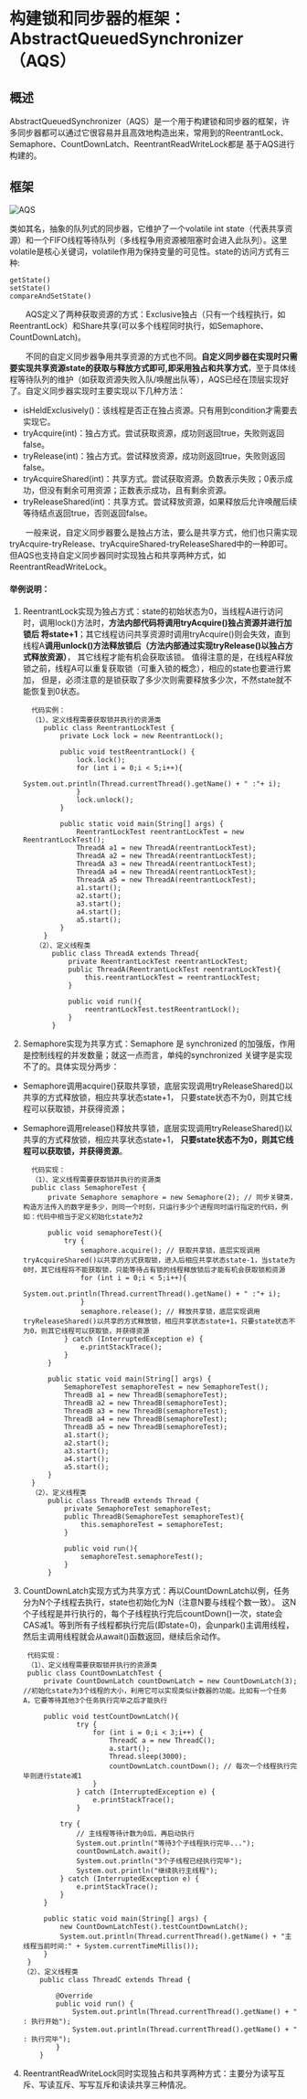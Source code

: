 # 构建锁和同步器的框架：AbstractQueuedSynchronizer（AQS）
## 概述
AbstractQueuedSynchronizer（AQS）是一个用于构建锁和同步器的框架，许多同步器都可以通过它很容易并且高效地构造出来，常用到的ReentrantLock、Semaphore、CountDownLatch、ReentrantReadWriteLock都是
基于AQS进行构建的。
## 框架
![AQS](/src/main/images/AQS-抽象队列式同步器.jpg)

类如其名，抽象的队列式的同步器，它维护了一个volatile int state（代表共享资源）和一个FIFO线程等待队列（多线程争用资源被阻塞时会进入此队列）。这里volatile是核心关键词，volatile作用为保持变量的可见性。state的访问方式有三种:
                
    getState()
    setState()
    compareAndSetState()

　　AQS定义了两种获取资源的方式：Exclusive独占（只有一个线程执行，如ReentrantLock）和Share共享(可以多个线程同时执行，如Semaphore、CountDownLatch)。

　　不同的自定义同步器争用共享资源的方式也不同。**自定义同步器在实现时只需要实现共享资源state的获取与释放方式即可,即采用独占和共享方式**，至于具体线程等待队列的维护（如获取资源失败入队/唤醒出队等），AQS已经在顶层实现好了。自定义同步器实现时主要实现以下几种方法：
- isHeldExclusively()：该线程是否正在独占资源。只有用到condition才需要去实现它。
- tryAcquire(int)：独占方式。尝试获取资源，成功则返回true，失败则返回false。
- tryRelease(int)：独占方式。尝试释放资源，成功则返回true，失败则返回false。
- tryAcquireShared(int)：共享方式。尝试获取资源。负数表示失败；0表示成功，但没有剩余可用资源；正数表示成功，且有剩余资源。
- tryReleaseShared(int)：共享方式。尝试释放资源，如果释放后允许唤醒后续等待结点返回true，否则返回false。

　　一般来说，自定义同步器要么是独占方法，要么是共享方式，他们也只需实现tryAcquire-tryRelease、tryAcquireShared-tryReleaseShared中的一种即可。但AQS也支持自定义同步器同时实现独占和共享两种方式，如ReentrantReadWriteLock。
#### 举例说明：
    
1. ReentrantLock实现为独占方式：state的初始状态为0，当线程A进行访问时，调用lock()方法时，**方法内部代码将调用tryAcquire()独占资源并进行加锁后
    将state+1**；其它线程访问共享资源时调用tryAcquire()则会失效，直到线程A**调用unlock()方法释放锁后（方法内部通过实现tryRelease()以独占方式释放资源）**，
    其它线程才能有机会获取该锁。 值得注意的是，在线程A释放锁之前，线程A可以重复获取锁（可重入锁的概念），相应的state也要进行累加，
    但是，必须注意的是锁获取了多少次则需要释放多少次，不然state就不能恢复到0状态。
         
         代码实例：
         （1）、定义线程需要获取锁并执行的资源类
            public class ReentrantLockTest {
                private Lock lock = new ReentrantLock();
            
                public void testReentrantLock() {
                    lock.lock();
                    for (int i = 0;i < 5;i++){
                        System.out.println(Thread.currentThread().getName() + " :"+ i);
                    }
                    lock.unlock();
                }
            
                public static void main(String[] args) {
                    ReentrantLockTest reentrantLockTest = new ReentrantLockTest();
                    ThreadA a1 = new ThreadA(reentrantLockTest);
                    ThreadA a2 = new ThreadA(reentrantLockTest);
                    ThreadA a3 = new ThreadA(reentrantLockTest);
                    ThreadA a4 = new ThreadA(reentrantLockTest);
                    ThreadA a5 = new ThreadA(reentrantLockTest);
                    a1.start();
                    a2.start();
                    a3.start();
                    a4.start();
                    a5.start();
                }
            } 
          （2）、定义线程类
              public class ThreadA extends Thread{
                  private ReentrantLockTest reentrantLockTest;
                  public ThreadA(ReentrantLockTest reentrantLockTest){
                      this.reentrantLockTest = reentrantLockTest;
                  }
              
                  public void run(){
                      reentrantLockTest.testReentrantLock();
                  }
              }
2. Semaphore实现为共享方式：Semaphore 是 synchronized 的加强版，作用是控制线程的并发数量；就这一点而言，单纯的synchronized 关键字是实现不了的。具体实现分两步：
- Semaphore调用acquire()获取共享锁，底层实现调用tryReleaseShared()以共享的方式释放锁，相应共享状态state+1，
只要state状态不为0，则其它线程可以获取锁，并获得资源；
- Semaphore调用release()释放共享锁，底层实现调用tryReleaseShared()以共享的方式释放锁，相应共享状态state+1，
**只要state状态不为0，则其它线程可以获取锁，并获得资源**。
        
        代码实现：
        （1）、定义线程需要获取锁并执行的资源类
        public class SemaphoreTest {
            private Semaphore semaphore = new Semaphore(2); // 同步关键类，构造方法传入的数字是多少，则同一个时刻，只运行多少个进程同时运行指定的代码，例如：代码中相当于定义初始化state为2
        
            public void semaphoreTest(){
                try {
                    semaphore.acquire(); // 获取共享锁，底层实现调用tryAcquireShared()以共享的方式获取锁，进入后相应共享状态state-1，当state为0时，其它线程将不能获取锁，只能等待占有锁的线程释放锁后才能有机会获取锁和资源
                    for (int i = 0;i < 5;i++){
                        System.out.println(Thread.currentThread().getName() + " :"+ i);
                    }
                    semaphore.release(); // 释放共享锁，底层实现调用tryReleaseShared()以共享的方式释放锁，相应共享状态state+1，只要state状态不为0，则其它线程可以获取锁，并获得资源
                } catch (InterruptedException e) {
                    e.printStackTrace();
                }
            }
        
            public static void main(String[] args) {
                SemaphoreTest semaphoreTest = new SemaphoreTest();
                ThreadB a1 = new ThreadB(semaphoreTest);
                ThreadB a2 = new ThreadB(semaphoreTest);
                ThreadB a3 = new ThreadB(semaphoreTest);
                ThreadB a4 = new ThreadB(semaphoreTest);
                ThreadB a5 = new ThreadB(semaphoreTest);
                a1.start();
                a2.start();
                a3.start();
                a4.start();
                a5.start();
            }
        }
        （2）、定义线程类
            public class ThreadB extends Thread {
                private SemaphoreTest semaphoreTest;
                public ThreadB(SemaphoreTest semaphoreTest){
                    this.semaphoreTest = semaphoreTest;
                }
            
                public void run(){
                    semaphoreTest.semaphoreTest();
                }
            }
3. CountDownLatch实现方式为共享方式：再以CountDownLatch以例，任务分为N个子线程去执行，state也初始化为N（注意N要与线程个数一致）。
这N个子线程是并行执行的，每个子线程执行完后countDown()一次，state会CAS减1。等到所有子线程都执行完后(即state=0)，会unpark()主调用线程，
然后主调用线程就会从await()函数返回，继续后余动作。
    
        代码实现：
        （1）、定义线程需要获取锁并执行的资源类
        public class CountDownLatchTest {
            private CountDownLatch countDownLatch = new CountDownLatch(3); //初始化state为3个线程的大小，利用它可以实现类似计数器的功能。比如有一个任务A，它要等待其他3个任务执行完毕之后才能执行
        
            public void testCountDownLatch(){
                    try {
                        for (int i = 0;i < 3;i++) {
                            ThreadC a = new ThreadC();
                            a.start();
                            Thread.sleep(3000);
                            countDownLatch.countDown(); // 每次一个线程执行完毕则进行state减1
                        }
                    } catch (InterruptedException e) {
                        e.printStackTrace();
                    }
        
                try {
                    // 主线程等待计数为0后，再启动执行
                    System.out.println("等待3个子线程执行完毕...");
                    countDownLatch.await();
                    System.out.println("3个子线程已经执行完毕");
                    System.out.println("继续执行主线程");
                } catch (InterruptedException e) {
                    e.printStackTrace();
                }
            }
        
            public static void main(String[] args) {
                new CountDownLatchTest().testCountDownLatch();
                System.out.println(Thread.currentThread().getName() + "主线程当前时间:" + System.currentTimeMillis());
            }
        }
       （2）、定义线程类
           public class ThreadC extends Thread {
           
               @Override
               public void run() {
                   System.out.println(Thread.currentThread().getName() + " : 执行开始");
                   System.out.println(Thread.currentThread().getName() + " : 执行完毕");
               }
           }
4. ReentrantReadWriteLock同时实现独占和共享两种方式：主要分为读写互斥、写读互斥、写写互斥和读读共享三种情况。

